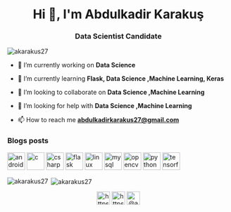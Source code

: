 <h1 align="center">Hi 👋, I'm Abdulkadir Karakuş</h1>
<h3 align="center">Data Scientist Candidate</h3>

<p align="left"> <img src="https://komarev.com/ghpvc/?username=akarakus27" alt="akarakus27" /> </p>

- 🔭 I’m currently working on **Data Science**

- 🌱 I’m currently learning **Flask, Data Science ,Machine Learning, Keras**

- 👯 I’m looking to collaborate on **Data Science ,Machine Learning**

- 🤝 I’m looking for help with **Data Science ,Machine Learning**

- 📫 How to reach me **abdulkadirkarakus27@gmail.com**

### Blogs posts
<!-- BLOG-POST-LIST:START -->
<!-- BLOG-POST-LIST:END -->

<p align="left"><img src="https://devicons.github.io/devicon/devicon.git/icons/android/android-original-wordmark.svg" alt="android" width="40" height="40"/> <img src="https://devicons.github.io/devicon/devicon.git/icons/c/c-original.svg" alt="c" width="40" height="40"/> <img src="https://devicons.github.io/devicon/devicon.git/icons/csharp/csharp-original.svg" alt="csharp" width="40" height="40"/> <img src="https://www.vectorlogo.zone/logos/pocoo_flask/pocoo_flask-icon.svg" alt="flask" width="40" height="40"/> <img src="https://devicons.github.io/devicon/devicon.git/icons/linux/linux-original.svg" alt="linux" width="40" height="40"/> <img src="https://devicons.github.io/devicon/devicon.git/icons/mysql/mysql-original-wordmark.svg" alt="mysql" width="40" height="40"/> <img src="https://www.vectorlogo.zone/logos/opencv/opencv-icon.svg" alt="opencv" width="40" height="40"/> <img src="https://devicons.github.io/devicon/devicon.git/icons/python/python-original.svg" alt="python" width="40" height="40"/> <img src="https://www.vectorlogo.zone/logos/tensorflow/tensorflow-icon.svg" alt="tensorflow" width="40" height="40"/></p><p><img align="left" src="https://github-readme-stats.vercel.app/api/top-langs/?username=akarakus27&layout=compact&hide=html" alt="akarakus27" /></p>

<p>&nbsp;<img align="center" src="https://github-readme-stats.vercel.app/api?username=akarakus27&show_icons=true" alt="akarakus27" /></p>

<p align="center">
<a href="https://linkedin.com/in/https://www.linkedin.com/in/akarakus27/" target="blank"><img align="center" src="https://cdn.jsdelivr.net/npm/simple-icons@3.0.1/icons/linkedin.svg" alt="https://www.linkedin.com/in/akarakus27/" height="30" width="30" /></a>
<a href="https://kaggle.com/https://www.kaggle.com/akarakus27" target="blank"><img align="center" src="https://cdn.jsdelivr.net/npm/simple-icons@3.0.1/icons/kaggle.svg" alt="https://www.kaggle.com/akarakus27" height="30" width="30" /></a>
<a href="https://medium.com/@akarakus27" target="blank"><img align="center" src="https://cdn.jsdelivr.net/npm/simple-icons@3.0.1/icons/medium.svg" alt="@akarakus27" height="30" width="30" /></a>
</p>
